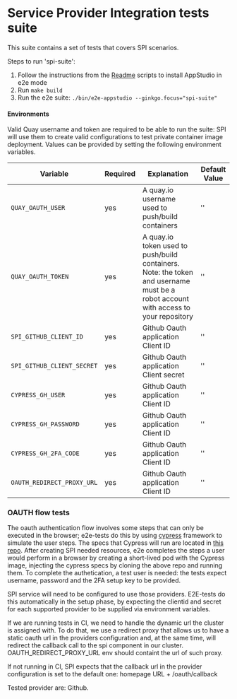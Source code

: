 # Service Provider Integration tests suite

This suite contains a set of tests that covers SPI scenarios.

Steps to run 'spi-suite':

1) Follow the instructions from the [Readme](../../docs/Installation.md) scripts to install AppStudio in e2e mode
2) Run `make build`
3) Run the e2e suite: `./bin/e2e-appstudio --ginkgo.focus="spi-suite"`

#### Environments

Valid Quay username and token are required to be able to run the suite: SPI will use them to create valid configurations to test private container image deployment. 
Values can be provided by setting the following environment variables.

| Variable | Required | Explanation | Default Value |
|---|---|---|---|
| `QUAY_OAUTH_USER` | yes | A quay.io username used to push/build containers  | ''  |
| `QUAY_OAUTH_TOKEN` | yes | A quay.io token used to push/build containers. Note: the token and username must be a robot account with access to your repository | '' |
| `SPI_GITHUB_CLIENT_ID` | yes | Github Oauth application Client ID  | ''  |
| `SPI_GITHUB_CLIENT_SECRET` | yes | Github Oauth application Client secret | ''  |
| `CYPRESS_GH_USER` | yes | Github Oauth application Client ID  | ''  |
| `CYPRESS_GH_PASSWORD` | yes | Github Oauth application Client ID  | ''  |
| `CYPRESS_GH_2FA_CODE` | yes | Github Oauth application Client ID  | ''  |
| `OAUTH_REDIRECT_PROXY_URL` | yes | Github Oauth application Client ID  | ''  |

### OAUTH flow tests

The oauth authentication flow involves some steps that can only be executed in the browser; e2e-tests do this by using [cypress](https://github.com/cypress-io/cypress) framework to simulate the user steps. The specs that Cypress will run are located in [this repo](). 
After creating SPI needed resources, e2e completes the steps a user would perform in a browser by creating a short-lived pod with the Cypress image, injecting the cypress specs by cloning the above repo and running them.
To complete the authetication, a test user is needed: the tests expect username, password and the 2FA setup key to be provided. 

SPI service will need to be configured to use those providers. E2E-tests do this automatically in the setup phase, by expecting the clientid and secret for each supported provider to be supplied via environment variables. 

If we are running tests in CI, we need to handle the dynamic url the cluster is assigned with. To do that, we use a redirect proxy that allows us to have a static oauth url in the providers configuration and, at the same time, will redirect the callback call to the spi component in our cluster. OAUTH_REDIRECT_PROXY_URL env should containt the url of such proxy.

If not running in CI, SPI expects that the callback url in the provider configuration is set to the default one: homepage URL + /oauth/callback

Tested provider are: Github.


